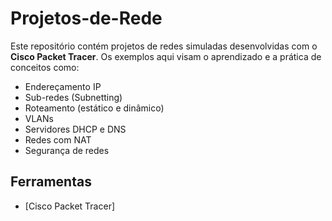 # Projetos-de-Rede

Este repositório contém projetos de redes simuladas desenvolvidas com o **Cisco Packet Tracer**. Os exemplos aqui visam o aprendizado e a prática de conceitos como:

- Endereçamento IP
- Sub-redes (Subnetting)
- Roteamento (estático e dinâmico)
- VLANs
- Servidores DHCP e DNS
- Redes com NAT
- Segurança de redes

## Ferramentas
- [Cisco Packet Tracer]
